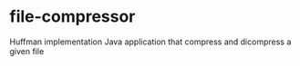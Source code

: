 # file-compressor
Huffman implementation Java application that compress and dicompress a given file
